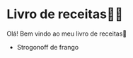 # Livro de receitas:woman_cook:

Olá! Bem vindo ao meu livro de receitas:wave:

- Strogonoff de frango
